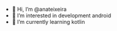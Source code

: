 - 👋 Hi, I’m @anateixeira
- 👀 I’m interested in development android
- 🌱 I’m currently learning kotlin


<!---
anateixeira/anateixeira is a ✨ special ✨ repository because its `README.md` (this file) appears on your GitHub profile.
You can click the Preview link to take a look at your changes.
--->
